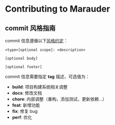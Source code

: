 # Contributing to Marauder

## commit 风格指南

commit 信息遵循以下[风格约定](https://www.conventionalcommits.org/zh/v1.0.0-beta.2/)：

```
<type>[optional scope]: <description>

[optional body]

[optional footer]
```

commit 信息需要指定 **tag** 描述，可选值为：

- **build**: 项目构建系统相关调整
- **docs**: 修改文档
- **chore**: 内部调整（重构，添加测试，更新依赖...）
- **feat**: 新增功能
- **fix**: 修复 bug
- **perf**: 优化

